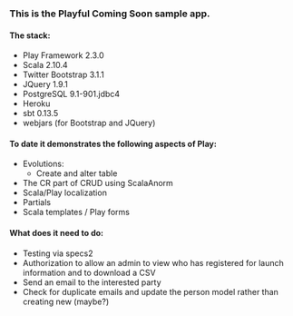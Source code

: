 ### This is the Playful Coming Soon sample app.

#### The stack:

- Play Framework 2.3.0  
- Scala 2.10.4  
- Twitter Bootstrap 3.1.1  
- JQuery 1.9.1  
- PostgreSQL 9.1-901.jdbc4  
- Heroku  
- sbt 0.13.5   
- webjars (for Bootstrap and JQuery)  

#### To date it demonstrates the following aspects of Play:  
- Evolutions:  
	- Create and alter table  
- The CR part of CRUD using ScalaAnorm  
- Scala/Play localization  
- Partials  
- Scala templates / Play forms  

#### What does it need to do:  
- Testing via specs2
- Authorization to allow an admin to view who has registered for launch information and to download a CSV  
- Send an email to the interested party  
- Check for duplicate emails and update the person model rather than creating new (maybe?)  

